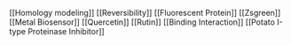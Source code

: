 [[Homology modeling]]
[[Reversibility]]
[[Fluorescent Protein]]
[[Zsgreen]]
[[Metal Biosensor]]
[[Quercetin]]
[[Rutin]]
[[Binding Interaction]]
[[Potato I-type Proteinase Inhibitor]]
